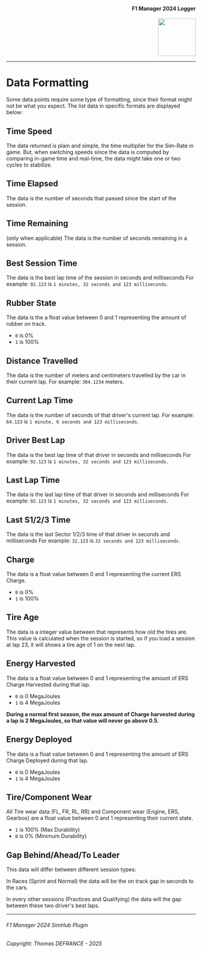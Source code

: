<div align="right">
    <h4>F1 Manager 2024 Logger</h1>
    <img src="https://i.imgur.com/sHKYZTk.png" width="100">
</div>

---

# Data Formatting

Some data points require some type of formatting, since their format might not be what you expect.
The list data in specific formats are displayed below:

## Time Speed

The data returned is plain and simple, the time multiplier for the Sim-Rate in game.
But, when switching speeds since the data is computed by comparing in-game time and real-time, the data might take one or two cycles to stabilize.

## Time Elapsed

The data is the number of seconds that passed since the start of the session.

## Time Remaining

(only when applicable)
The data is the number of seconds remaining in a session.

## Best Session Time

The data is the best lap time of the session in seconds and milliseconds
For example: `92.123` is `1 minutes, 32 seconds and 123 milliseconds`.

## Rubber State

The data is the a float value between 0 and 1 representing the amount of rubber on track.

- `0` is 0%
- `1` is 100%

## Distance Travelled

The data is the number of meters and centimeters travelled by the car in their current lap.
For example: `304.1234` meters.

## Current Lap Time

The data is the number of seconds of that driver's current lap.
For example: `64.123` is `1 minute, 6 seconds and 123 milliseconds`.

## Driver Best Lap

The data is the best lap time of that driver in seconds and milliseconds
For example: `92.123` is `1 minutes, 32 seconds and 123 milliseconds`.

## Last Lap Time

The data is the last lap time of that driver in seconds and milliseconds
For example: `92.123` is `1 minutes, 32 seconds and 123 milliseconds`.

## Last S1/2/3 Time

The data is the last Sector 1/2/3 time of that driver in seconds and milliseconds
For example: `32.123` is `32 seconds and 123 milliseconds`.

## Charge

The data is a float value between 0 and 1 representing the current ERS Charge.

- `0` is 0%
- `1` is 100%

## Tire Age

The data is a integer value between that represents how old the tires are.
This value is calculated when the session is started, so if you load a session at lap 23, it will shows a tire age of 1 on the next lap.

## Energy Harvested

The data is a float value between 0 and 1 representing the amount of ERS Charge Harvested during that lap.

- `0` is 0 MegaJoules
- `1` is 4 MegaJoules

**During a normal first season, the max amount of Charge harvested during a lap is 2 MegaJoules, so that value will never go above 0.5.**

## Energy Deployed

The data is a float value between 0 and 1 representing the amount of ERS Charge Deployed during that lap.

- `0` is 0 MegaJoules
- `1` is 4 MegaJoules

## Tire/Component Wear

All Tire wear data (FL, FR, RL, RR) and Component wear (Engine, ERS, Gearbox) are a float value between 0 and 1 representing their current state.

- `1` is 100% (Max Durability)
- `0` is 0% (Minimum Durability)

## Gap Behind/Ahead/To Leader

This data will differ between different session types:

In Races (Sprint and Normal) the data will be the on track gap in seconds to the cars.

In every other sessions (Practices and Qualifying) the data will the gap between these two driver's best laps.

---

###### F1 Manager 2024 SimHub Plugin

###### Copyright: Thomas DEFRANCE - 2025
